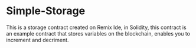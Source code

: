 # Simple-Storage
This is a storage contract created on Remix Ide, in Solidity, this contract is an example contract that stores variables on the blockchain, enables you to increment and decriment.
